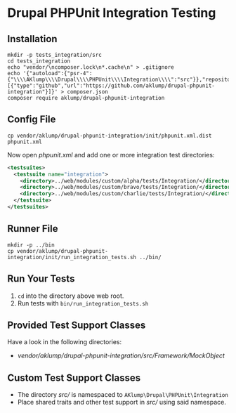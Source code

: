 # Drupal PHPUnit Integration Testing

## Installation

```shell
mkdir -p tests_integration/src
cd tests_integration
echo "vendor/\ncomposer.lock\n*.cache\n" > .gitignore
echo '{"autoload":{"psr-4":{"\\\\AKlump\\\\Drupal\\\\PHPUnit\\\\Integration\\\\":"src"}},"repositories":[{"type":"github","url":"https://github.com/aklump/drupal-phpunit-integration"}]}' > composer.json
composer require aklump/drupal-phpunit-integration
```

## Config File

```shell
cp vendor/aklump/drupal-phpunit-integration/init/phpunit.xml.dist phpunit.xml
```

Now open _phpunit.xml_ and add one or more integration test directories:

```xml
<testsuites>
  <testsuite name="integration">
    <directory>../web/modules/custom/alpha/tests/Integration/</directory>
    <directory>../web/modules/custom/bravo/tests/Integration/</directory>
    <directory>../web/modules/custom/charlie/tests/Integration/</directory>
  </testsuite>
</testsuites>
```

## Runner File

```shell
mkdir -p ../bin
cp vendor/aklump/drupal-phpunit-integration/init/run_integration_tests.sh ../bin/
```

## Run Your Tests

1. `cd` into the directory above web root.
2. Run tests with `bin/run_integration_tests.sh`

## Provided Test Support Classes

Have a look in the following directories:

* _vendor/aklump/drupal-phpunit-integration/src/Framework/MockObject_

## Custom Test Support Classes

* The directory _src/_ is namespaced to `AKlump\Drupal\PHPUnit\Integration`
* Place shared traits and other test support in _src/_ using said namespace.
